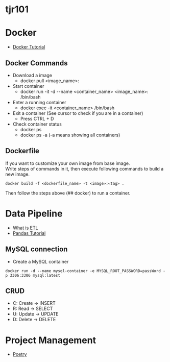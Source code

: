 # tjr101

# Docker
- [Docker Tutorial](https://docs.uuboyscy.dev/docs/category/docker-tutorial)
## Docker Commands
- Download a image
    - docker pull <image_name>:<tag>
- Start container
    - docker run -it -d --name <container_name> <image_name>:<tag> /bin/bash
- Enter a running container
    - docker exec -it <container_name> /bin/bash
- Exit a container (See cursor to check if you are in a container)
    - Press CTRL + D
- Check container status
    - docker ps
    - docker ps -a (-a means showing all containers)

## Dockerfile
If you want to customize your own image from base image. \
Write steps of commands in it, then execute following commands to build a new image.
```
docker build -f <dockerfile_name> -t <image>:<tag> .
```
Then follow the steps above (## docker) to run a container.

# Data Pipeline
- [What is ETL](https://docs.uuboyscy.dev/docs/Data%20Pipeline/What%20is%20ETL)
- [Pandas Tutorial](https://docs.uuboyscy.dev/docs/category/pandas-tutorial)

## MySQL connection
- Create a MySQL container
```
docker run -d --name mysql-container -e MYSQL_ROOT_PASSWORD=passWord -p 3306:3306 mysql:latest
```

## CRUD
- C: Create -> INSERT
- R: Read -> SELECT
- U: Update -> UPDATE
- D: Delete -> DELETE

# Project Management
- [Poetry](https://docs.uuboyscy.dev/docs/Python/Project%20Management/Virtual%20Environment/Poetry)
